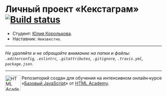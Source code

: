 # Личный проект «Кекстаграм» [![Build status][travis-image]][travis-url]

* Студент: [Юлия Королькова](https://up.htmlacademy.ru/javascript/11/user/308843).
* Наставник: `Неизвестно`.

---

_Не удаляйте и не обращайте внимание на папки и файлы:_<br>
_`.editorconfig`, `.eslintrc`, `.gitattributes`, `.gitignore`, `.travis.yml`, `package.json`._

---

<a href="https://htmlacademy.ru/intensive/javascript"><img align="left" width="50" height="50" title="HTML Academy" src="https://up.htmlacademy.ru/static/img/intensive/javascript/logo-for-github.svg"></a>

Репозиторий создан для обучения на интенсивном онлайн‑курсе «[Базовый JavaScript](https://htmlacademy.ru/intensive/javascript)» от [HTML Academy](https://htmlacademy.ru).

[travis-image]: https://travis-ci.org/htmlacademy-javascript/308843-kekstagram.svg?branch=master
[travis-url]: https://travis-ci.org/htmlacademy-javascript/308843-kekstagram

